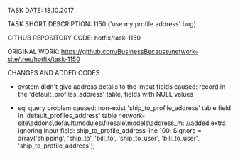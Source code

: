 TASK DATE: 18.10.2017

TASK SHORT DESCRIPTION: 1150 ('use my profile address' bug)

GITHUB REPOSITORY CODE: hotfix/task-1150

ORIGINAL WORK: https://github.com/BusinessBecause/network-site/tree/hotfix/task-1150

CHANGES AND ADDED CODES
  - system didn't give address details to the imput fields
	  caused: record in the 'default_profiles_address' table, fields with NULL values

  - sql query problem
  	caused: non-exist 'ship_to_profile_address' table field in 'default_profiles_address' table 
  	network-site\addons\default\modules\firesale\models\address_m: 
	  	//added extra ignoring input field: ship_to_profile_address
	  	line 100: $ignore = array('shipping', 'ship_to', 'bill_to', 'ship_to_user', 'bill_to_user', 'ship_to_profile_address');
